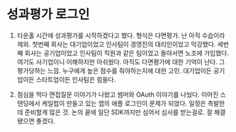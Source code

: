 # 성과평가 로그인

1. 타운홀 시간에 성과평가를 시작하겠다고 했다. 형식은 다면평가. 난 아직 수습이라 제외. 첫번째 회사는 대기업이었고 인사팀이 경영진의 대리인이었고 막강했다. 세번째 회사는 공기업이었고 인사팀이 직원과 같은 팀이었고 돌아서면 노조에 가입했다. 여기도 사기업이니 이해하지만 아쉬웠다. 아직도 다면평가에 대한 기억이 난다. 그 평가당하는 느낌. 누구에게 높은 점수를 줘야하는지에 대한 고민. 대기업이든 공기업이든 스타트업이든 인사팀은 힘들다.

2. 점심을 먹다 면접질문 이야기가 나왔고 썸머와 OAuth 이야기를 나눴다. 이어진 스탠딩에서 케일럽이 만들고 있는 앱의 애플 로그인이 문제가 되었다. 일정은 촉발한데 준비할게 많은 것. 논의 끝에 일단 SDK까지만 심어서 심사를 받는걸로. 잘 해결됐으면 좋겠다.
